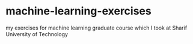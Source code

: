# machine-learning-exercises
my exercises for machine learning graduate course which I took at Sharif University of Technology 
